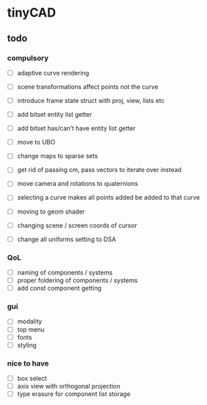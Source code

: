 # tinyCAD

## todo

### compulsory
- [ ] adaptive curve rendering
- [ ] scene transformations affect points not the curve
- [ ] introduce frame state struct with proj, view, lists etc

- [ ] add bitset entity list getter
- [ ] add bitset has/can't have entity list getter
- [ ] move to UBO
- [ ] change maps to sparse sets
- [ ] get rid of passing cm, pass vectors to iterate over instead
- [ ] move camera and rotations to quaternions
- [ ] selecting a curve makes all points added be added to that curve
- [ ] moving to geom shader
- [ ] changing scene / screen coords of cursor
- [ ] change all uniforms setting to DSA

### QoL
- [ ] naming of components / systems
- [ ] proper foldering of components / systems
- [ ] add const component getting

### gui
- [ ] modality
- [ ] top menu
- [ ] fonts
- [ ] styling

### nice to have
- [ ] box select
- [ ] axis view with orthogonal projection
- [ ] type erasure for component list storage

